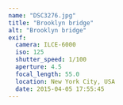 ```yaml
---
name: "DSC3276.jpg"
title: "Brooklyn bridge"
alt: "Brooklyn bridge"
exif:
  camera: ILCE-6000
  iso: 125
  shutter_speed: 1/100
  aperture: 4.5
  focal_length: 55.0
  location: New York City, USA
  date: 2015-04-05 17:55:45
---
```


